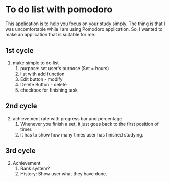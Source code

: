 # To do list with pomodoro
This application is to help you focus on your study simply. 
The thing is that I was uncomfortable while I am using Pomodoro application.
So, I wanted to make an application that is suitable for me.
## 1st cycle
1. make simple to do list
    1. purpose: set user's purpose (Set = hours)
    2. list with add function
    3. Edit button - modify
    4. Delete Button - delete
    5. checkbox for finishing task
## 2nd cycle    
2. achievement rate with progress bar and percentage
    1. Whenever you finish a set, it just goes back to the first position of timer.
    2. it has to show how many times user has finished studying.
## 3rd cycle        
2. Achievement
    1. Rank system?
    2. History: Show user what they have done.
